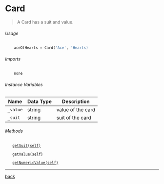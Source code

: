 <!--Name Of Class -->

# Card

<!-- Description -->

>A Card has a suit and value.

<!-- Screenshots -->
<!-- ![NameOfClassImage](/assets/images/imageName.png) -->

<!-- Usage -->

###### Usage

```python
    aceOfHearts = Card('Ace', 'Hearts)
```
<!-- Imports -->
###### Imports
```python
    none
```

<!-- Instance Variables -->
###### Instance Variables
| Name        | Data Type | Description            | 
| ----------- | --------- | ---------------------- | 
| `_value`     | string    | value of the card | 
| `_suit` | string    | suit of the card | 



<!-- Member Variables

###### Member Variables
| Name              | Data Type |
| ----------------- | --------- |
| `memberVariable1` | string    |
| `memberVariable2` | number    |
| `memberVariable3` | number    |
| ...               | ...       | -->

<!-- (Member Functions / Methods) -->

###### Methods

<ul>

<!-- (Add Member Functions Here) -->
<!-- [`nameOfFunction(parameters)`](functions/nameOfFunction.md) -->
<!-- Make sure to create a .md file in the functions folder for EVERY function added -->

[`getSuit(self)`](methods/getSuit.md)

[`getValue(self)`](methods/getValue.md)

[`getNumericValue(self)`](methods/getNumericValue.md)


</ul>

---

<!-- Back to README.md -->
[back](../../../README.md)